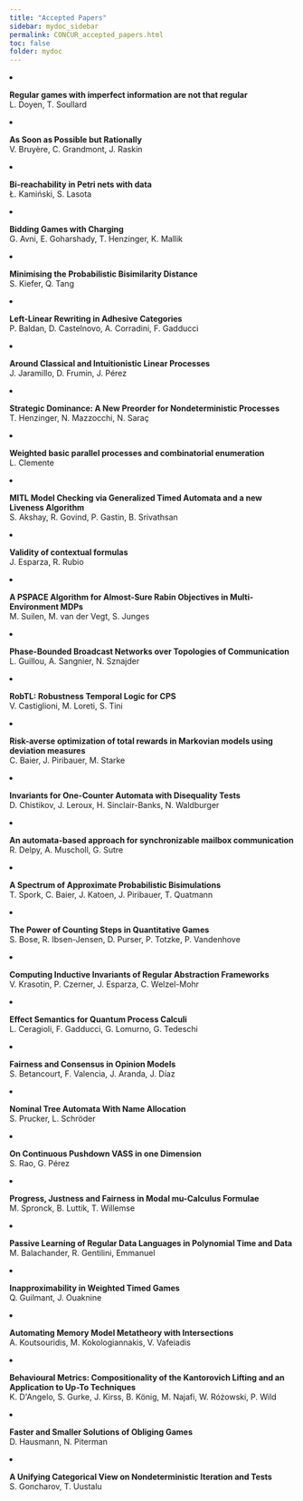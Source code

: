 ```yaml
---
title: "Accepted Papers"
sidebar: mydoc_sidebar
permalink: CONCUR_accepted_papers.html
toc: false 
folder: mydoc
---
```

<li class="list-group-item">
  <p><strong>Regular games with imperfect information are not that regular</strong><br>
  L. Doyen, T. Soullard</p>
</li>
<li class="list-group-item">
  <p><strong>As Soon as Possible but Rationally</strong><br>
  V. Bruyère, C. Grandmont, J. Raskin</p>
</li>
<li class="list-group-item">
  <p><strong>Bi-reachability in Petri nets with data</strong><br>
  Ł. Kamiński, S. Lasota</p>
</li>
<li class="list-group-item">
  <p><strong>Bidding Games with Charging</strong><br>
  G. Avni, E. Goharshady, T. Henzinger, K. Mallik</p>
</li>
<li class="list-group-item">
  <p><strong>Minimising the Probabilistic Bisimilarity Distance</strong><br>
  S. Kiefer, Q. Tang</p>
</li>
<li class="list-group-item">
  <p><strong>Left-Linear Rewriting in Adhesive Categories</strong><br>
  P. Baldan, D. Castelnovo, A. Corradini, F. Gadducci</p>
</li>
<li class="list-group-item">
  <p><strong>Around Classical and Intuitionistic Linear Processes</strong><br>
  J. Jaramillo, D. Frumin, J. Pérez</p>
</li>
<li class="list-group-item">
  <p><strong>Strategic Dominance: A New Preorder for Nondeterministic Processes</strong><br>
  T. Henzinger, N. Mazzocchi, N. Saraç</p>
</li>
<li class="list-group-item">
  <p><strong>Weighted basic parallel processes and combinatorial enumeration</strong><br>
  L. Clemente</p>
</li>
<li class="list-group-item">
  <p><strong>MITL Model Checking via Generalized Timed Automata and a new Liveness Algorithm</strong><br>
  S. Akshay, R. Govind, P. Gastin, B. Srivathsan</p>
</li>
<li class="list-group-item">
  <p><strong>Validity of contextual formulas</strong><br>
  J. Esparza, R. Rubio</p>
</li>
<li class="list-group-item">
  <p><strong>A PSPACE Algorithm for Almost-Sure Rabin Objectives in Multi-Environment MDPs</strong><br>
  M. Suilen, M. van der Vegt, S. Junges</p>
</li>
<li class="list-group-item">
  <p><strong>Phase-Bounded Broadcast Networks over Topologies of Communication</strong><br>
  L. Guillou, A. Sangnier, N. Sznajder</p>
</li>
<li class="list-group-item">
  <p><strong>RobTL: Robustness Temporal Logic for CPS</strong><br>
  V. Castiglioni, M. Loreti, S. Tini</p>
</li>
<li class="list-group-item">
  <p><strong>Risk-averse optimization of total rewards in Markovian models using deviation measures</strong><br>
  C. Baier, J. Piribauer, M. Starke</p>
</li>
<li class="list-group-item">
  <p><strong>Invariants for One-Counter Automata with Disequality Tests</strong><br>
  D. Chistikov, J. Leroux, H. Sinclair-Banks, N. Waldburger</p>
</li>
<li class="list-group-item">
  <p><strong>An automata-based approach for synchronizable mailbox communication</strong><br>
  R. Delpy, A. Muscholl, G. Sutre</p>
</li>
<li class="list-group-item">
  <p><strong>A Spectrum of Approximate Probabilistic Bisimulations</strong><br>
  T. Spork, C. Baier, J. Katoen, J. Piribauer, T. Quatmann</p>
</li>
<li class="list-group-item">
  <p><strong>The Power of Counting Steps in Quantitative Games</strong><br>
  S. Bose, R. Ibsen-Jensen, D. Purser, P. Totzke, P. Vandenhove</p>
</li>
<li class="list-group-item">
  <p><strong>Computing Inductive Invariants of Regular Abstraction Frameworks</strong><br>
  V. Krasotin, P. Czerner, J. Esparza, C. Welzel-Mohr</p>
</li>
<li class="list-group-item">
  <p><strong>Effect Semantics for Quantum Process Calculi</strong><br>
  L. Ceragioli, F. Gadducci, G. Lomurno, G. Tedeschi</p>
</li>
<li class="list-group-item">
  <p><strong>Fairness and Consensus in Opinion Models</strong><br>
  S. Betancourt, F. Valencia, J. Aranda, J. Díaz</p>
</li>
<li class="list-group-item">
  <p><strong>Nominal Tree Automata With Name Allocation</strong><br>
  S. Prucker, L. Schröder</p>
</li>
<li class="list-group-item">
  <p><strong>On Continuous Pushdown VASS in one Dimension</strong><br>
  S. Rao, G. Pérez</p>
</li>
<li class="list-group-item">
  <p><strong>Progress, Justness and Fairness in Modal mu-Calculus Formulae</strong><br>
  M. Spronck, B. Luttik, T. Willemse</p>
</li>
<li class="list-group-item">
  <p><strong>Passive Learning of Regular Data Languages in Polynomial Time and Data</strong><br>
  M. Balachander, R. Gentilini, Emmanuel</p>
</li>
<li class="list-group-item">
  <p><strong>Inapproximability in Weighted Timed Games</strong><br>
  Q. Guilmant, J. Ouaknine</p>
</li>
<li class="list-group-item">
  <p><strong>Automating Memory Model Metatheory with Intersections</strong><br>
  A. Koutsouridis, M. Kokologiannakis, V. Vafeiadis</p>
</li>
<li class="list-group-item">
  <p><strong>Behavioural Metrics: Compositionality of the Kantorovich Lifting and an Application to Up-To Techniques</strong><br>
  K. D'Angelo, S. Gurke, J. Kirss, B. König, M. Najafi, W. Różowski, P. Wild</p>
</li>
<li class="list-group-item">
  <p><strong>Faster and Smaller Solutions of Obliging Games</strong><br>
  D. Hausmann, N. Piterman</p>
</li>
<li class="list-group-item">
  <p><strong>A Unifying Categorical View on Nondeterministic Iteration and Tests</strong><br>
  S. Goncharov, T. Uustalu</p>
</li>

